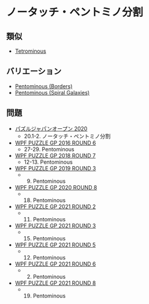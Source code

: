 # ノータッチ・ペントミノ分割

## 類似
- [Tetrominous](tetrominous.md)

## バリエーション
- [Pentominous (Borders)](pentominous-borders.md)
- [Pentominous (Spiral Galaxies)](pentominous-spiralgalaxies.md)

## 問題
- [パズルジャパンオープン 2020](../questions/jwpc2020.md)
	- 20.1-2. ノータッチ・ペントミノ分割
- [WPF PUZZLE GP 2016 ROUND 6](../questions/wpfpgp2016-6.md)
	- 27-29. Pentominous
- [WPF PUZZLE GP 2018 ROUND 7](../questions/wpfpgp2018-7.md)
	- 12-13. Pentominous
- [WPF PUZZLE GP 2019 ROUND 3](../questions/wpfpgp2019-3.md)
	- 9. Pentominous
- [WPF PUZZLE GP 2020 ROUND 8](../questions/wpfpgp2020-8.md)
	- 18. Pentominous
- [WPF PUZZLE GP 2021 ROUND 2](../questions/wpfpgp2021-2.md)
	- 11. Pentominous
- [WPF PUZZLE GP 2021 ROUND 3](../questions/wpfpgp2021-3.md)
	- 15. Pentominous
- [WPF PUZZLE GP 2021 ROUND 5](../questions/wpfpgp2021-5.md)
	- 12. Pentominous
- [WPF PUZZLE GP 2021 ROUND 6](../questions/wpfpgp2021-6.md)
	- 2. Pentominous
- [WPF PUZZLE GP 2021 ROUND 8](../questions/wpfpgp2021-8.md)
	- 19. Pentominous
